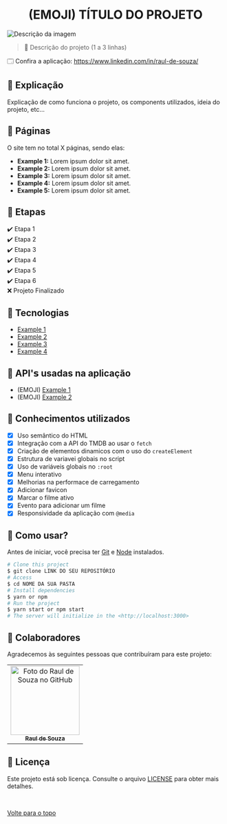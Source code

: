 <h1 align="center">(EMOJI) TÍTULO DO PROJETO</h1>

<img src="https://www.acheicampos.com.br/uploads/advertiser/default_anunciante_thumbnail.png" alt="Descrição da imagem">

> 🔎 Descrição do projeto (1 a 3 linhas)

🗔 Confira a aplicação: https://www.linkedin.com/in/raul-de-souza/ <br>

## :page_facing_up: Explicação

Explicação de como funciona o projeto, os components utilizados, ideia do projeto, etc...

## 📁 Páginas

O site tem no total X páginas, sendo elas:

- **Example 1:** Lorem ipsum dolor sit amet.
- **Example 2:** Lorem ipsum dolor sit amet.
- **Example 3:** Lorem ipsum dolor sit amet.
- **Example 4:** Lorem ipsum dolor sit amet.
- **Example 5:** Lorem ipsum dolor sit amet.

## 🎯 Etapas

:heavy_check_mark: Etapa 1\
:heavy_check_mark: Etapa 2\
:heavy_check_mark: Etapa 3\
:heavy_check_mark: Etapa 4\
:heavy_check_mark: Etapa 5\
:heavy_check_mark: Etapa 6\
:x: Projeto Finalizado

## 🚀 Tecnologias

- [Example 1](https://www.linkedin.com/in/raul-de-souza/)
- [Example 2](https://www.linkedin.com/in/raul-de-souza/)
- [Example 3](https://www.linkedin.com/in/raul-de-souza/)
- [Example 4](https://www.linkedin.com/in/raul-de-souza/)

## 📡 API'𝘀 usadas na aplicação

- (EMOJI) [Example 1](https://www.linkedin.com/in/raul-de-souza/)
- (EMOJI) [Example 2](https://www.linkedin.com/in/raul-de-souza/)

## 📔 Conhecimentos utilizados

- [x] Uso semântico do HTML
- [x] Integração com a API do TMDB ao usar o `fetch`
- [x] Criação de elementos dinamicos com o uso do `createElement`
- [x] Estrutura de variavei globais no script
- [x] Uso de variáveis globais no `:root`
- [x] Menu interativo
- [x] Melhorias na performace de carregamento
- [x] Adicionar favicon
- [x] Marcar o filme ativo
- [x] Evento para adicionar um filme
- [x] Responsividade da aplicação com `@media`

## :closed_book: Como usar?

Antes de iniciar, você precisa ter [Git](https://git-scm.com) e [Node](https://nodejs.org/en/) instalados.

```bash
# Clone this project
$ git clone LINK DO SEU REPOSITÓRIO
# Access
$ cd NOME DA SUA PASTA
# Install dependencies
$ yarn or npm
# Run the project
$ yarn start or npm start
# The server will initialize in the <http://localhost:3000>
```

## 🤝 Colaboradores

Agradecemos às seguintes pessoas que contribuíram para este projeto:

<table>
  <tr>
    <td align="center">
      <a href="#">
        <img src="https://github.com/r4ulzito.png" width="160px;" alt="Foto do Raul de Souza no GitHub"/><br>
        <sub>
          <b>Raul de Souza</b>
        </sub>
      </a>
    </td>
  </tr>
</table>

## 📝 Licença

Este projeto está sob licença. Consulte o arquivo [LICENSE](LICENSE.md) para obter mais detalhes.

&#xa0;

<a href="#top">Volte para o topo</a>
